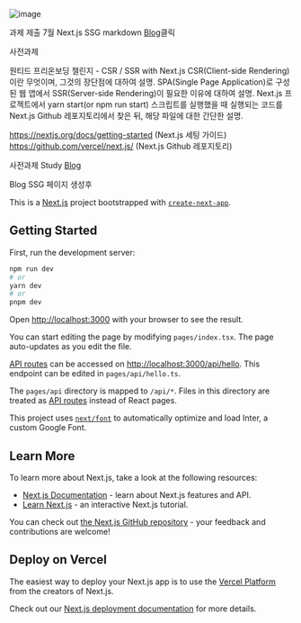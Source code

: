 
![image](https://github.com/s2s2hyun/nextjs_onbording/assets/100761993/717cb84c-0c4d-44c0-a5b5-b1ea1f5b7e61)

과제 제출 
7월 Next.js SSG markdown [Blog](https://velog.io/@s2s2hyun/Next.js%EB%A1%9C-%EB%A7%88%ED%81%AC%EB%8B%A4%EC%9A%B4-%EB%B8%94%EB%A1%9C%EA%B7%B8-%EB%A7%8C%EB%93%A4%EA%B8%B0)클릭


사전과제

원티드 프리온보딩 챌린지 - CSR / SSR with Next.js
CSR(Client-side Rendering)이란 무엇이며, 그것의 장단점에 대하여 설명.
SPA(Single Page Application)로 구성된 웹 앱에서 SSR(Server-side Rendering)이 필요한 이유에 대하여 설명.
Next.js 프로젝트에서 yarn start(or npm run start) 스크립트를 실행했을 때 실행되는 코드를 Next.js Github 레포지토리에서 찾은 뒤, 해당 파일에 대한 간단한 설명.

https://nextjs.org/docs/getting-started (Next.js 세팅 가이드)
https://github.com/vercel/next.js/ (Next.js Github 레포지토리)

사전과제 Study [Blog](https://velog.io/@s2s2hyun/Next.js-CSR-SPA-SSR-Next.js-%ED%94%84%EB%A1%9C%EC%A0%9D%ED%8A%B8%EC%97%90%EC%84%9C-yarn-start-%EC%97%90-%EB%8C%80%ED%95%B4)

Blog SSG 페이지 생성후

This is a [Next.js](https://nextjs.org/) project bootstrapped with [`create-next-app`](https://github.com/vercel/next.js/tree/canary/packages/create-next-app).

## Getting Started

First, run the development server:

```bash
npm run dev
# or
yarn dev
# or
pnpm dev
```

Open [http://localhost:3000](http://localhost:3000) with your browser to see the result.

You can start editing the page by modifying `pages/index.tsx`. The page auto-updates as you edit the file.

[API routes](https://nextjs.org/docs/api-routes/introduction) can be accessed on [http://localhost:3000/api/hello](http://localhost:3000/api/hello). This endpoint can be edited in `pages/api/hello.ts`.

The `pages/api` directory is mapped to `/api/*`. Files in this directory are treated as [API routes](https://nextjs.org/docs/api-routes/introduction) instead of React pages.

This project uses [`next/font`](https://nextjs.org/docs/basic-features/font-optimization) to automatically optimize and load Inter, a custom Google Font.

## Learn More

To learn more about Next.js, take a look at the following resources:

- [Next.js Documentation](https://nextjs.org/docs) - learn about Next.js features and API.
- [Learn Next.js](https://nextjs.org/learn) - an interactive Next.js tutorial.

You can check out [the Next.js GitHub repository](https://github.com/vercel/next.js/) - your feedback and contributions are welcome!

## Deploy on Vercel

The easiest way to deploy your Next.js app is to use the [Vercel Platform](https://vercel.com/new?utm_medium=default-template&filter=next.js&utm_source=create-next-app&utm_campaign=create-next-app-readme) from the creators of Next.js.

Check out our [Next.js deployment documentation](https://nextjs.org/docs/deployment) for more details.
